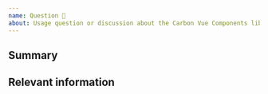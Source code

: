 ```yaml
---
name: Question 🤔
about: Usage question or discussion about the Carbon Vue Components library.
---
```


<!--

Hi there! 👋 If you've got a question, or want to start a discussion,
help us out by filling out a couple of details below!

-->

## Summary

## Relevant information

<!-- Provide as much useful information as you can -->
